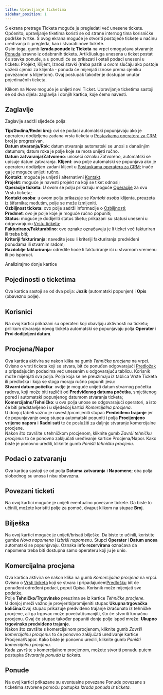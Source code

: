 ```yaml
---
title: Upravljanje ticketima
sidebar_position: 1
---
```


S ekrana pretrage Ticketa moguće je pregledati već unesene tickete. Općenito, upravljanje tiketima koristi se od strane internog tima korisničke podrške tvrtke. S ovog ekrana moguće je otvoriti postojeće tickete u načinu uređivanja ili pregleda, kao i stvarati nove tickete.      
Osim toga, gumb **Izrada ponude iz Ticketa** na vrpci omogućava stvaranje [Ponuda](/docs/sales/offers/new-offer/header) izravno iz odabranih ticketa. Artikl/usluga unesena u ticket postat će stavka ponude, a u ponudi će se prikazati i ostali podaci uneseni u ticketu: Projekt, Klijent, Iznosi stavki (treba paziti u ovom slučaju ako postoje važeći cjenici za klijenta - ponuda će mijenjati iznose prema cjeniku povezanom s klijentom). Ovaj postupak također je dostupan unutar pojedinačnih ticketa.

Klikom na *Novo* moguće je unijeti novi Ticket. Upravljanje ticketima sastoji se od dva dijela: zaglavlja i donjih kartica, koje ćemo navesti.   

## Zaglavlje

Zaglavlje sadrži sljedeće polja:    
 
**Tip/Godina/Redni broj**: ovi se podaci automatski popunjavaju ako je operateru dodijeljena zadana vrsta ticketa u [Postavkama operatera za CRM](/docs/configurations/parameters/crm/ticket-parameters); broj je progresivan.    
**Datum stvaranja/Rok**: datum stvaranja automatski se unosi s današnjim datumom; datum roka je polje koje se mora unijeti ručno.     
**Datum zatvaranja/Zatvoreno**: unoseći oznaku Zatvoreno, automatski se upisuje datum zatvaranja.
**Klijent**: ovo polje automatski se popunjava ako je operateru dodijeljen zadani klijent u  [Postavkama operatera za CRM](/docs/configurations/parameters/crm/ticket-parameters); inače ga je moguće unijeti ručno.      
**Kontakt**: moguće je unijeti i alternativni [Kontakt](/docs/crm/home-crm/contacts/new-contact/header).         
**Projekt**: moguće je navesti projekt na koji se tiket odnosi;        
**Operacije ticketa**: U ovom se polju prikazuju moguće [Operacije](/docs/configurations/tables/crm/tickets/operations) za ovu Vrstu ticketa;      
**Kontakt osoba**: u ovom polju prikazuje se *Kontakt osoba* klijenta, preuzeta iz šifarnika; međutim, polje se može izmijeniti.     
**Ozbiljnost ticketa**: ovo polje sadrži informacije o [Ozbiljnosti](/docs/configurations/tables/crm/tickets/severity);   
**Predmet**: ovo je polje koje je moguće ručno popuniti;       
**Status**: moguće je dodijeliti status tiketu; prikazani su statusi uneseni u odgovarajuću [Vrstu ticketa](/docs/configurations/tables/crm/tickets/ticket-type);               
**Fakturirano/Fakturabilno**: ove oznake označavaju je li ticket već fakturiran ili treba biti;      
**Kriteriji fakturiranja**: navedite jesu li kriteriji fakturiranja predviđeni ponudama ili stvarnim radom;      
**Razdoblje fakturiranja**: odredite hoće li fakturiranje ići u stvarnom vremenu ili po isporuci.      

Analizirajmo donje kartice   

## Pojedinosti o ticketima

Ova kartica sastoji se od dva polja: **Jezik** (automatski popunjen) i **Opis** (obavezno polje).    

## Korisnici

Na ovoj kartici prikazani su operateri koji obavljaju aktivnosti na ticketu; prilikom stvaranja novog ticketa automatski se popunjavaju polja **Operater** i **Prvi dodijeljeni datum**.     

## Procjena/Napor

Ova kartica aktivira se nakon klika na gumb *Tehnička procjena* na vrpci. Ovisno o vrsti ticketa koji se stvara, bit će ponuđen odgovarajući [Predložak ](/docs/configurations/tables/crm/tickets/template-ticket) s pripadajućim podacima već unesenim u odgovarajuću tablicu. Korisnik može mijenjati sva polja. Polja koja se ne preuzimaju iz tablica Vrste Ticketa ili predloška i koja se stoga moraju ručno popuniti jesu:         
**Stvarni datum početka**: ovdje je moguće unijeti datum stvarnog početka radova, koji može biti različit od **Predviđenog datuma početka**, smještenog pored i automatski popunjenog datumom stvaranja ticketa;       
**Komercijalno/Tehničko**: u ova polja unose se odgovarajući operatori, a isto će biti predstavljeno i u sljedećoj kartici *Komercijalna procjena*.       
U donjoj tabeli važno je navesti/promijeniti stupac **Predviđeno trajanje** jer će popunjavanje ovog stupca automatski popuniti i polja **Procijenjeno vrijeme napora** i **Radni sati** te će poslužiti za daljnje stvaranje komercijalne procjene.        
Nakon što završite s tehničkom procjenom, kliknite gumb *Završi tehničku procjenu*: to će ponovno zaključati uređivanje kartice Procjena/Napor. Kako biste je ponovno uredili, kliknite gumb *Poništi tehničku procjenu*.       

## Podaci o zatvaranju

Ova kartica sastoji se od polja **Datuma zatvaranja** i **Napomene**; oba polja slobodnog su unosa i nisu obavezna.     

## Povezani ticketi

Na ovoj kartici moguće je unijeti eventualno povezane tickete. Da biste to učinili, možete koristiti polje za pomoć, dvaput klikom na stupac **Broj**.     

## Bilješka

Na ovoj kartici moguće je unijeti/brisati bilješke. Da biste to učinili, koristite gumbe *Nova napomena* i *Izbriši napomenu*. Stupci **Operater** i **Datum unosa** automatski se popunjavaju. Oznaka **info rezervirana** označava da napomena treba biti dostupna samo operateru koji ju je unio.        

## Komercijalna procjena

Ova kartica aktivira se nakon klika na gumb *Komercijalna procjena* na vrpci. Ovisno o [Vrsti ticketa](/docs/configurations/tables/crm/tickets/ticket-type) koji se stvara i pripadajućem[Predlošku](/docs/configurations/tables/crm/tickets/template-ticket) bit će ponuđeni određeni podaci, poput Opisa. Korisnik može mijenjati sve podatke.         
Polje **Tehničko/Trgovinsko** preuzima se iz kartice *Tehničke procjene*.    
U donjoj mreži važno je provjeriti/promijeniti stupac **Ukupna trgovačka količina**.Ovaj stupac prikazuje predviđeno trajanje izračunato iz tehničke procjene, ali ga trgovac može povećati/smanjiti, što će stvoriti konačnu procjenu. Ovaj će stupac također popuniti donje polje ispod mreže: **Ukupno trgovinsko predviđeno trajanje**.       
Nakon što završite s komercijalnom procjenom, kliknite gumb *Završi komercijalnu procjenu*: to će ponovno zaključati uređivanje kartice Procjena/Napor. Kako biste je ponovno uredili, kliknite gumb *Poništi komercijalnu procjenu*.       
Kada završite s komercijalnom procjenom, možete stvoriti ponudu putem postupka *Stvaranje ponuda iz ticketa*.    

## Ponude

Na ovoj kartici prikazane su eventualne povezane Ponude povezane s ticketima stvorene pomoću postupka *Izrada ponuda iz ticketa*.     



